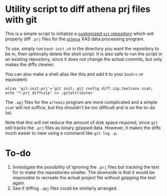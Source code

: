 # Utility script to diff athena prj files with git #

This is a simple script to initialize a [customized `git` repository](http://git-scm.com/book/en/Customizing-Git-Git-Attributes) which will properly diff `.prj` files for the [`athena`](http://cars9.uchicago.edu/~ravel/software/doc/Athena/html/) XAS data processing program.

To use, simply run `bash init.sh` in the directory you want the repository to be in, then optionally delete the shell script. It is also safe to run the script in an existing repository, since it does not change the actual commits, but only makes the diffs cleaner.

You can also make a shell alias like this and add it to your `bashrc` or equivalent:

    alias 'git-init-prj'='git init; git config diff.zip.textconv zcat; echo "*.prj diff=zip" >> .gitattributes'

The `.apj` files for the `artemis` program are more complicated and a simple `zcat` will not suffice, but this shouldn't be too difficult and is on the to-do list.

Note that this will not reduce the amount of disk space required, since `git` still tracks the `.prj` files as binary gzipped data. However, it makes the diffs much easier to view using a command like `git log -p`.

# To-do #

1. Investigate the possibility of ignoring the `.prj` files but tracking the text for to make the repositories smaller. The downside is that it would be impossible to recreate the actual project file without gzipping the text again.
2. See if diffing `.apj` files could be similarly arranged.
